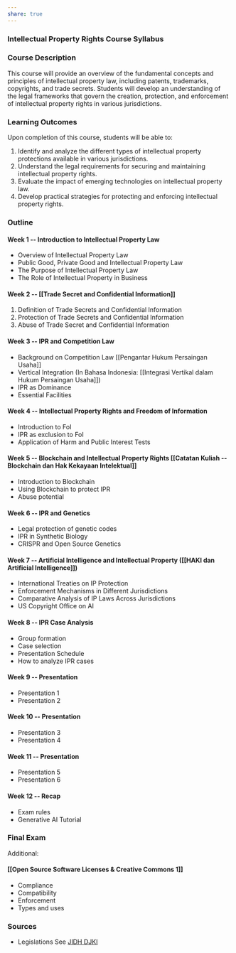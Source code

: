 ```yaml
---
share: true
---
```


### Intellectual Property Rights Course Syllabus 

### Course Description
This course will provide an overview of the fundamental concepts and principles of intellectual property law, including patents, trademarks, copyrights, and trade secrets. Students will develop an understanding of the legal frameworks that govern the creation, protection, and enforcement of intellectual property rights in various jurisdictions.

### Learning Outcomes
Upon completion of this course, students will be able to:

1. Identify and analyze the different types of intellectual property protections available in various jurisdictions.
2. Understand the legal requirements for securing and maintaining intellectual property rights.
3. Evaluate the impact of emerging technologies on intellectual property law.
4. Develop practical strategies for protecting and enforcing intellectual property rights.

### Outline

#### Week 1 -- Introduction to Intellectual Property Law 
- Overview of Intellectual Property Law
- Public Good, Private Good and Intellectual Property Law
- The Purpose of Intellectual Property Law
- The Role of Intellectual Property in Business

#### Week 2 -- [[Trade Secret and Confidential Information]]
1. Definition of Trade Secrets and Confidential Information
2. Protection of Trade Secrets and Confidential Information
3. Abuse of Trade Secret and Confidential Information

#### Week 3 -- IPR and Competition Law
- Background on Competition Law [[Pengantar Hukum Persaingan Usaha]]
- Vertical Integration (In Bahasa Indonesia: [[Integrasi Vertikal dalam Hukum Persaingan Usaha]])
- IPR as Dominance
- Essential Facilities

#### Week 4 -- Intellectual Property Rights and Freedom of Information
- Introduction to FoI
- IPR as exclusion to FoI
- Application of Harm and Public Interest Tests

#### Week 5 -- Blockchain and Intellectual Property Rights [[Catatan Kuliah -- Blockchain dan Hak Kekayaan Intelektual]]
- Introduction to Blockchain 
- Using Blockchain to protect IPR 
- Abuse potential

#### Week 6 -- IPR and Genetics
- Legal protection of genetic codes
- IPR in Synthetic Biology 
- CRISPR and Open Source Genetics 


#### Week 7 -- Artificial Intelligence and Intellectual Property ([[HAKI dan Artificial Intelligence]])
- International Treaties on IP Protection 
- Enforcement Mechanisms in Different Jurisdictions 
- Comparative Analysis of IP Laws Across Jurisdictions 
- US Copyright Office on AI  

#### Week 8 -- IPR Case Analysis 
- Group formation
- Case selection
- Presentation Schedule
- How to analyze IPR cases


#### Week 9 -- Presentation
- Presentation 1
- Presentation 2

#### Week 10 -- Presentation 
- Presentation 3
- Presentation 4

#### Week 11 -- Presentation 
- Presentation 5
- Presentation 6

#### Week 12 -- Recap
- Exam rules
- Generative AI Tutorial


### Final Exam


Additional:

#### [[Open Source Software Licenses & Creative Commons 1]]

- Compliance
- Compatibility
- Enforcement
- Types and uses



### Sources
- Legislations See [JIDH DJKI](https://jdih.dgip.go.id/index.php)